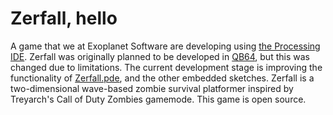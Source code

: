 # Zerfall, hello
A game that we at Exoplanet Software are developing using [the Processing IDE](http://processing.org).
Zerfall was originally planned to be developed in [QB64](http://qb64.net), but this was changed due to limitations. The current development stage is improving the functionality of [Zerfall.pde](https://github.com/Zerfall/Zerfall.pde), and the other embedded sketches.
Zerfall is a two-dimensional wave-based zombie survival platformer inspired by Treyarch's Call of Duty Zombies gamemode. This game is open source.

